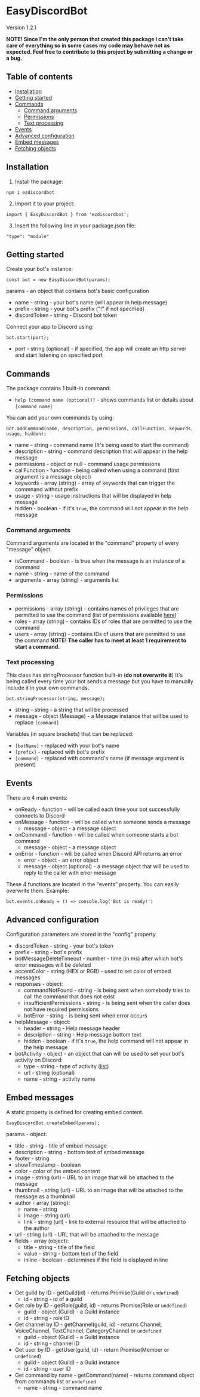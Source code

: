 # EasyDiscordBot
Version 1.2.1

**NOTE! Since I'm the only person that created this package I can't take care of everything so in some cases my code may behave not as expected. Feel free to contribute to this project by submitting a change or a bug.**

## Table of contents
- [Installation](#installation)
- [Getting started](#getting-started)
- [Commands](#commands)
    + [Command arguments](#command-arguments)
    + [Permissions](#permissions)
    + [Text processing](#text-processing)
- [Events](#events)
- [Advanced configuration](#advanced-configuration)
- [Embed messages](#embed-messages)
- [Fetching objects](#fetching-objects)

## Installation
1. Install the package:
```
npm i ezdiscordbot
```
2. Import it to your project:
```
import { EasyDiscordBot } from 'ezdiscordbot';
```
3. Insert the following line in your package.json file:
```
"type": "module"
```

## Getting started
Create your bot's instance:
```
const bot = new EasyDiscordBot(params);
```

params - an object that contains bot's basic configuration
- name - string - your bot's name (will appear in help message)
- prefix - string - your bot's prefix ("!" if not specified)
- discordToken - string - Discord bot token

Connect your app to Discord using:
```
bot.start(port);
```

- port - string (optional) - if specified, the app will create an http server and start listening on specified port

## Commands
The package contains 1 built-in command:
- `help [command name (optional)]` - shows commands list or details about `[command name]`

You can add your own commands by using:
```
bot.addCommand(name, description, permissions, callFunction, keywords, usage, hidden);
```

- name - string - command name (It's being used to start the command)
- description - string - command description that will appear in the help message
- permissions - object or null - command usage permissions
- callFunction - function - being called when using a command (first argument is a message object)
- keywords - array (string) - array of keywords that can trigger the commnand without prefix
- usage - string - usage instructions that will be displayed in help message
- hidden - boolean - if it's `true`, the command will not appear in the help message

### Command arguments
Command arguments are located in the "command" property of every "message" object.
- isCommand - boolean - is true when the message is an instance of a command
- name - string - name of the command
- arguments - array (string) - arguments list

### Permissions
- permissions - array (string) - contains names of privileges that are permitted to use the command (list of permissions available [here](https://discord.js.org/#/docs/main/stable/class/Permissions?scrollTo=s-FLAGS))
- roles - array (string) - contains IDs of roles that are permitted to use the command
- users - array (string)  - contains IDs of users that are permitted to use the command
**NOTE! The caller has to meet at least 1 requirement to start a command.**

### Text processing
This class has stringProcessor function built-in (**do not overwrite it**)
It's being called every time your bot sends a message but you have to manually include it in your own commands.
```
bot.stringProcessor(string, message);
```

- string - string - a string that will be processed
- message - object (Message) - a Message instance that will be used to replace `[command]`

Variables (in square brackets) that can be replaced:
- `[botName]` - replaced with your bot's name
- `[prefix]` - replaced with bot's prefix
- `[command]` - replaced with command's name (if message argument is present)

## Events
There are 4 main events:
- onReady - function - will be called each time your bot successfully connects to Discord
- onMessage - function - will be called when someone sends a message
    + message - object - a message object
- onCommand - function - will be called when someone starts a bot command
    + message - object - a message object
- onError - function - will be called when Discord API returns an error
    + error - object - an error object
    + message - object (optional) - a message object that will be used to reply to the caller with error message

These 4 functions are located in the "events" property. You can easily overwrite them. Example:
```
bot.events.onReady = () => console.log('Bot is ready!')
```

## Advanced configuration
Configuration parameters are stored in the "config" property.

- discordToken - string - your bot's token
- prefix - string - bot's prefix
- botMessageDeleteTimeout - number - time (in ms) after which bot's error messages will be deleted
- accentColor - string (HEX or RGB) - used to set color of embed messages
- responses - object:
    + commandNotFound - string - is being sent when somebody tries to call the command that does not exist
    + insufficientPermissions - string - is being sent when the caller does not have required permissions
    + botError - string - is being sent when error occurs
- helpMessage - object:
    + header - string - Help message header
    + description - string - Help message bottom text
    + hidden - boolean - if it's `true`, the help command will not appear in the help message
- botActivity - object - an object that can will be used to set your bot's activity on Discord:
    + type - string - type of activity ([list](https://discord.js.org/#/docs/main/stable/typedef/ActivityType))
    + url - string (optional)
    + name - string - activity name

## Embed messages
A static property is defined for creating embed content.
```
EasyDiscordBot.createEmbed(params);
```

params - object:
- title - string - title of embed message
- description - string - bottom text of embed message
- footer - string
- showTimestamp - boolean
- color - color of the embed content
- image - string (url) - URL to an image that will be attached to the message
- thumbnail - string (url) - URL to an image that will be attached to the message as a thumbnail
- author - array (string):
    + name - string
    + image - string (url)
    + link - string (url) - link to external resource that will be attached to the author
- url - string (url) - URL that will be attached to the message
- fields - array (object):
    + title - string - title of the field
    + value - string - bottom text of the field
    + inline - boolean - determines if the field is displayed in line

## Fetching objects
- Get guild by ID - getGuild(id) - returns Promise(Guild or `undefined`)
    + id - string - id of a guild
- Get role by ID - getRole(guild, id) - returns Promise(Role or `undefined`)
    + guild - object (Guild) - a Guild instance
    + id - string - role ID
- Get channel by ID - getChannel(guild, id) - returns Channel, VoiceChannel, TextChannel, CategoryChannel or `undefined`
    + guild - object (Guild) - a Guild instance
    + id - string - channel ID
- Get user by ID - getUser(guild, id) - return Promise(Member or `undefined`)
    + guild - object (Guild) - a Guild instance
    + id - string - user ID
- Get command by name - getCommand(name) - returns command object from commands list or `undefined`
    + name - string - command name